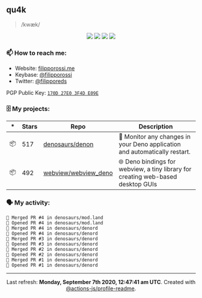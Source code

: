 ## qu4k

> /kwæk/

<p align="center">
  <img src="https://img.shields.io/badge/last%20major%20release-aug.%202000-important" />
  <img src="https://img.shields.io/badge/unminified%20size-6%20feet%206%20inches-informational" />
  <img src="https://img.shields.io/badge/vulnerabilities-high-critical" />
  <img src="https://img.shields.io/badge/code%20quality-A%20for%20effort-success" />
</p>

### 📫 How to reach me:

- Website: [filipporossi.me](https://filipporossi.me/)
- Keybase: [@filipporossi](https://keybase.io/filipporossi)
- Twitter: [@filipporeds](https://keybase.io/filipporeds)

PGP Public Key: [`170D 27E0 3F4D E09E`](https://keybase.io/filipporossi/pgp_keys.asc)

### 🗄 My projects:

|*|Stars|Repo|Description|
|---|---|---|---|
| 📦 | 517 | [denosaurs/denon](https://github.com/denosaurs/denon) | 👀 Monitor any changes in your Deno application and automatically restart. |
| 📦 | 492 | [webview/webview_deno](https://github.com/webview/webview_deno) | 🌐 Deno bindings for webview, a tiny library for creating web-based desktop GUIs |

### 🗣 My activity:

```
🎉 Merged PR #4 in denosaurs/mod.land
💪 Opened PR #4 in denosaurs/mod.land
🎉 Merged PR #4 in denosaurs/denord
💪 Opened PR #4 in denosaurs/denord
🎉 Merged PR #3 in denosaurs/denord
💪 Opened PR #3 in denosaurs/denord
🎉 Merged PR #2 in denosaurs/denord
💪 Opened PR #2 in denosaurs/denord
🎉 Merged PR #1 in denosaurs/denord
💪 Opened PR #1 in denosaurs/denord
```

---

<p align="center">Last refresh: <b>Monday, September 7th 2020, 12:47:41 am UTC</b>. Created with <a href=https://github.com/marketplace/actions/profile-readme>@actions-js/profile-readme</a>.</p>
